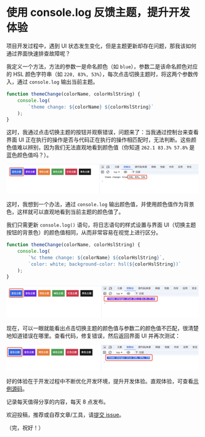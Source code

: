 # 使用 console.log 反馈主题，提升开发体验

项目开发过程中，遇到 UI 状态发生变化，但是主题更新却存在问题，那我该如何通过界面快速排查故障呢？

我定义一个方法，方法的参数一是命名颜色（如 `blue`），参数二是该命名颜色对应的 HSL 颜色字符串（如 `220, 83%, 53%`），每次点击切换主题时，将这两个参数传入，通过 `console.log` 输出当前主题。

```js
function themeChange(colorName, colorHslString) {
    console.log(
        `theme change: ${colorName} ${colorHslString}`
    );
}
```

这时，我通过点击切换主题的按钮并观察错误，问题来了：当我通过控制台来查看界面 UI 正在执行的操作是否与代码正在执行的操作相匹配时，无法判断。这些颜色值难以辨别，因为我们无法直观地看到颜色值（你知道 `262.1 83.3% 57.8%` 是蓝色颜色值吗？）。

![](./daily-0002/daily-0002-console-log-01.png)

这时，我想到一个办法，通过 `console.log` 输出颜色值，并使用颜色值作为背景色，这样就可以直观地看到当前主题的颜色值了。

我们只需更新 `console.log()` 语句，将日志语句的样式设置与界面 UI（切换主题按钮的背景色）的颜色值相同，从而非常容易在视觉上进行区分。

```js
function themeChange(colorName, colorHslString) {
    console.log(
        `%c theme change: ${colorName} ${colorHslString}`,
        `color: white; background-color: hsl(${colorHslString})`
    );
}
```

![](./daily-0002/daily-0002-console-log-02.png)

现在，可以一眼就能看出点击切换主题的颜色值与参数二的颜色值不匹配，很清楚地知道错误在哪里。查看代码，修复错误，然后返回界面 UI 并再次测试：

![](./daily-0002/daily-0002-console-log-03.png)

好的体验在于开发过程中不断优化开发环境，提升开发体验。直观体验，可查看[示例源码](https://github.com/fullstackren/daily/blob/main/playgournd/css/daily-0002-console-log/index.html)。

记录每天值得分享的内容，每天 8 点发布。

欢迎投稿，推荐或自荐文章/工具，请[提交 issue](https://github.com/fullstackren/daily/issues)。

（完，祝好！）